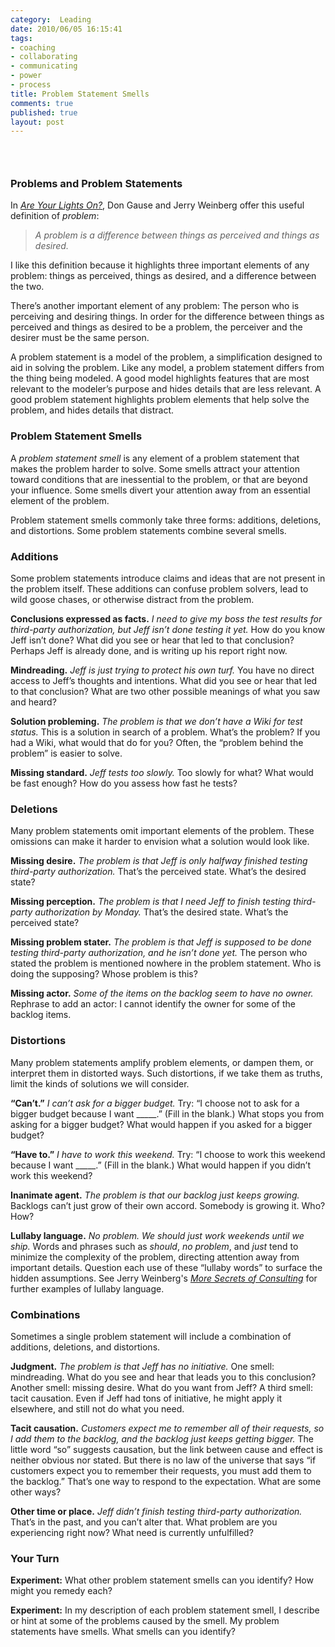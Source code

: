 ```yaml
--- 
category:  Leading
date: 2010/06/05 16:15:41
tags: 
- coaching
- collaborating
- communicating
- power
- process
title: Problem Statement Smells
comments: true
published: true
layout: post
---
```


<h3>&nbsp;</h3>

<h3>Problems and Problem Statements</h3>

<p>In <em><a href="http://www.amazon.com/exec/obidos/ASIN/0932633161/dalehemery-20">Are Your Lights On?</a></em>, Don Gause and Jerry Weinberg offer this useful definition of <em>problem</em>:</p>

<blockquote><em>A problem is a difference between things as perceived and things as desired.</em></blockquote>

<p>I like this definition because it highlights three important elements of any problem: things as perceived, things as desired, and a difference between the two.</p>

<p>There’s another important element of any problem:  The person who is perceiving and desiring things.  In order for the difference between things as perceived and things as desired to be a problem, the perceiver and the desirer must be the same person.</p>

<p>A problem statement is a model of the problem, a simplification designed to aid in solving the problem. Like any model, a problem statement differs from the thing being modeled. A good model highlights features that are most relevant to the modeler’s purpose and hides details that are less relevant. A good problem statement highlights problem elements that help solve the problem, and hides details that distract.</p>

<h3>Problem Statement Smells</h3>

<p>A <em>problem statement smell</em> is any element of a problem statement that makes the problem harder to solve. Some smells attract your attention toward conditions that are inessential to the problem, or that are beyond your influence. Some smells divert your attention away from an essential element of the problem.</p>

<p>Problem statement smells commonly take three forms: additions, deletions, and distortions. Some problem statements combine several smells.</p>

<h3>Additions</h3>

<p>Some problem statements introduce claims and ideas that are not present in the problem itself. These additions can confuse problem solvers, lead to wild goose chases, or otherwise distract from the problem.</p>

<p><strong>Conclusions expressed as facts.</strong> <em>I need to give my boss the test results for third-party authorization, but Jeff isn’t done testing it yet.</em> How do you know Jeff isn’t done? What did you see or hear that led to that conclusion? Perhaps Jeff is already done, and is writing up his report right now.</p>

<p><strong>Mindreading.</strong> <em>Jeff is just trying to protect his own turf.</em> You have no direct access to Jeff’s thoughts and intentions. What did you see or hear that led to that conclusion? What are two other possible meanings of what you saw and heard?</p>

<p><strong>Solution probleming.</strong> <em>The problem is that we don’t have a Wiki for test status.</em> This is a solution in search of a problem. What’s the problem? If you had a Wiki, what would that do for you? Often, the “problem behind the problem” is easier to solve.</p>

<p><strong>Missing standard.</strong> <em>Jeff tests too slowly.</em> Too slowly for what? What would be fast enough? How do you assess how fast he tests?</p>

<h3>Deletions</h3>

<p>Many problem statements omit important elements of the problem. These omissions can make it harder to envision what a solution would look like.</p>

<p><strong>Missing desire.</strong> <em>The problem is that Jeff is only halfway finished testing third-party authorization.</em> That’s the perceived state. What’s the desired state?</p>

<p><strong>Missing perception.</strong> <em>The problem is that I need Jeff to finish testing third-party authorization by Monday.</em> That’s the desired state. What’s the perceived state?</p>

<p><strong>Missing problem stater.</strong><em> The problem is that Jeff is supposed to be done testing third-party authorization, and he isn’t done yet.</em> The person who stated the problem is mentioned nowhere in the problem statement. Who is doing the supposing? Whose problem is this?</p>

<p><strong>Missing actor.</strong> <em>Some of the items on the backlog seem to have no owner.</em> Rephrase to add an actor: I cannot identify the owner for some of the backlog items.</p>

<h3>Distortions</h3>

<p>Many problem statements amplify problem elements, or dampen them, or interpret them in distorted ways. Such distortions, if we take them as truths, limit the kinds of solutions we will consider.</p>

<p><strong>“Can’t.”</strong> <em>I can’t ask for a bigger budget.</em> Try: “I choose not to ask for a bigger budget because I want _____.” (Fill in the blank.) What stops you from asking for a bigger budget? What would happen if you asked for a bigger budget?</p>

<p><strong>“Have to.”</strong> <em>I have to work this weekend.</em> Try: “I choose to work this weekend because I want _____.” (Fill in the blank.) What would happen if you didn’t work this weekend?</p>

<p><strong>Inanimate agent.</strong> <em>The problem is that our backlog just keeps growing.</em> Backlogs can’t just grow of their own accord. Somebody is growing it. Who? How?</p>

<p><strong>Lullaby language.</strong> <em>No problem. We should just work weekends until we ship.</em> Words and phrases such as <em>should</em>, <em>no problem</em>, and <em>just</em> tend to minimize the complexity of the problem, directing attention away from important details. Question each use of these “lullaby words” to surface the hidden assumptions. See Jerry Weinberg's <em><a href="http://www.amazon.com/exec/obidos/ASIN/0932633528/dalehemery-20">More Secrets of Consulting</a></em> for further examples of lullaby language.</p>

<h3>Combinations</h3>

<p>Sometimes a single problem statement will include a combination of additions, deletions, and distortions.</p>

<p><strong>Judgment.</strong> <em>The problem is that Jeff has no initiative.</em> One smell: mindreading. What do you see and hear that leads you to this conclusion? Another smell: missing desire. What do you want from Jeff? A third smell: tacit causation. Even if Jeff had tons of initiative, he might apply it elsewhere, and still not do what you need.</p>

<p><strong>Tacit causation.</strong> <em>Customers expect me to remember all of their requests, so I add them to the backlog, and the backlog just keeps getting bigger.</em> The little word “so” suggests causation, but the link between cause and effect is neither obvious nor stated. But there is no law of the universe that says “if customers expect you to remember their requests, you must add them to the backlog.” That’s one way to respond to the expectation. What are some other ways?</p>

<p><strong>Other time or place.</strong> <em>Jeff didn’t finish testing third-party authorization.</em> That’s in the past, and you can’t alter that. What problem are you experiencing right now? What need is currently unfulfilled?</p>

<h3>Your Turn</h3>

<p><strong>Experiment:</strong> What other problem statement smells can you identify? How might you remedy each?</p>

<p><strong>Experiment:</strong> In my description of each problem statement smell, I describe or hint at some of the problems caused by the smell. My problem statements have smells. What smells can you identify?</p>
